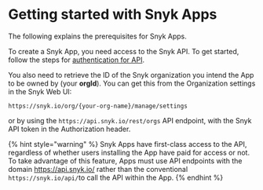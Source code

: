 # Getting started with Snyk Apps

The following explains the prerequisites for Snyk Apps.

To create a Snyk App, you need access to the Snyk API. To get started, follow the steps for [authentication for API](https://docs.snyk.io/snyk-api-info/authentication-for-api).

You also need to retrieve the ID of the Snyk organization you intend the App to be owned by (your **orgId**). You can get this from the Organization settings in the Snyk Web UI:

```
https://snyk.io/org/{your-org-name}/manage/settings
```

or by using the `https://api.snyk.io/rest/orgs` API endpoint, with the Snyk API token in the Authorization header.

{% hint style="warning" %}
Snyk Apps have first-class access to the API, regardless of whether users installing the App have paid for access or not. To take advantage of this feature, Apps must use API endpoints with the domain https://api.snyk.io/ rather than the conventional `https://snyk.io/api/`to call the API within the App.
{% endhint %}
